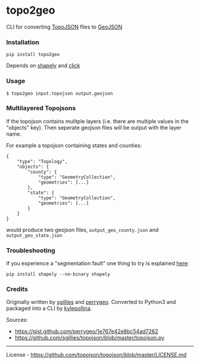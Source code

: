 
# topo2geo

CLI for converting [TopoJSON](https://en.wikipedia.org/wiki/GeoJSON#TopoJSON) files to [GeoJSON](https://en.wikipedia.org/wiki/GeoJSON)

### Installation

```
pip install topo2geo
```

Depends on [shapely](https://pypi.org/project/Shapely/) and [click](https://pypi.org/project/click/)

### Usage

```
$ topo2geo input.topojson output.geojson
```

### Multilayered Topojsons
If the topojson contains mulitple layers (i.e. there are multiple values in the "objects" key). Then seperate geojson files will be output with the layer name. 

For example a topojson containing states and counties:
```
{
    "type": "Topology",
    "objects": {
        "county": {
            "type": "GeometryCollection",
            "geometries": [...]
        },
        "state": {
            "type": "GeometryCollection",
            "geometries": [...]
        }
    }
}
```
would produce two geojson files, `output_geo_county.json` and `output_geo_state.json`

### Troubleshooting
If you experience a "segmentation fault" one thing to try is explained [here](https://github.com/Toblerity/Shapely#source-distributions):
```
pip install shapely --no-binary shapely
```

### Credits
Originally written by [sgillies](https://github.com/sgillies) and [perrygeo](https://github.com/perrygeo). Converted to Python3 and packaged into a CLI by [kylepollina](https://github.com/kylepollina).

Sources:
* https://gist.github.com/perrygeo/1e767e42e8bc54ad7262
* https://github.com/sgillies/topojson/blob/master/topojson.py

-------

License - https://github.com/topojson/topojson/blob/master/LICENSE.md
